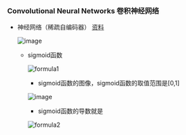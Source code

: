 ### Convolutional Neural Networks 卷积神经网络

- 神经网络（稀疏自编码器） [资料](http://deeplearning.stanford.edu/wiki/index.php/%E7%A5%9E%E7%BB%8F%E7%BD%91%E7%BB%9C)

    ![image](https://img-blog.csdn.net/20160716131107406)

    - sigmoid函数

        ![formula1](http://latex.codecogs.com/gif.latex?f(z)=\frac{1}{1+exp(-z)})

        - sigmoid函数的图像，sigmoid函数的取值范围是[0,1]

        ![image](http://deeplearning.stanford.edu/wiki/images/thumb/c/ca/Sigmoid_Function.png/800px-Sigmoid_Function.png)

        - sigmoid函数的导数就是

        ![formula2](http://latex.codecogs.com/gif.latex?{f}'(z)=f(z)(1-f(z)))